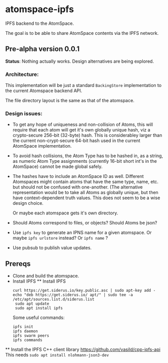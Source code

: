 # atomspace-ipfs
IPFS backend to the AtomSpace.

The goal is to be able to share AtomSpace contents via the IPFS network.

## Pre-alpha version 0.0.1

**Status**: Nothing actually works. Design alternatives are being
explored.

### Architecture:
This implementation will be just a standard `BackingStore`
implementation to the current Atomspace backend API.

The file directory layout is the same as that of the atomspace.


### Design issues:
* To get any hope of uniqueness and non-collision of Atoms, this will
  require that each atom will get it's own globally unique hash, viz
  a crypto-secure 256-bit (32-byte) hash. This is considerabley larger
  than the current non-crypt-secure 64-bit hash used in the current
  AtomSpace implementation.

* To avoid hash collisions, the Atom Type has to be hashed in, as a
  string, as numeric Atom Type assignments (currently 16-bit short
  int's in the AtomSpace) cannot be made global safely.

* The hashes have to include an AtomSpace ID as well. Different
  Atomspaces might contain atoms that have the same type, name, etc.
  but should not be confused with one-another. (The alternative
  representation would be to take all Atoms as globally unique, but then
  have context-dependent truth values. This does not seem to be a wise
  design choice.

  Or maybe each atomspace gets it's own directory.

* Should Atoms correspond to files, or objects?  Should Atoms be json?

* Use `ipfs key` to generate an IPNS name for a given atomspace.
  Or maybe `ipfs urlstore` instead? Or `ipfs name` ?

* Use pubsub to publish value updates.

## Prereqs

* Clone and build the atomspace.
* Install IPFS
** Install IPFS
   ```
   curl https://get.siderus.io/key.public.asc | sudo apt-key add -
   echo "deb https://get.siderus.io/ apt/" | sudo tee -a /etc/apt/sources.list.d/siderus.list
	sudo apt update
	sudo apt install ipfs
   ```
   Some useful commands:
	```
	ipfs init
	ipfs daemon
	ipfs swarm peers
	ipfs commands
	```

** Install the IPFS C++ client library
   https://github.com/vasild/cpp-ipfs-api
   This needs `sudo apt install nlohmann-json3-dev`
